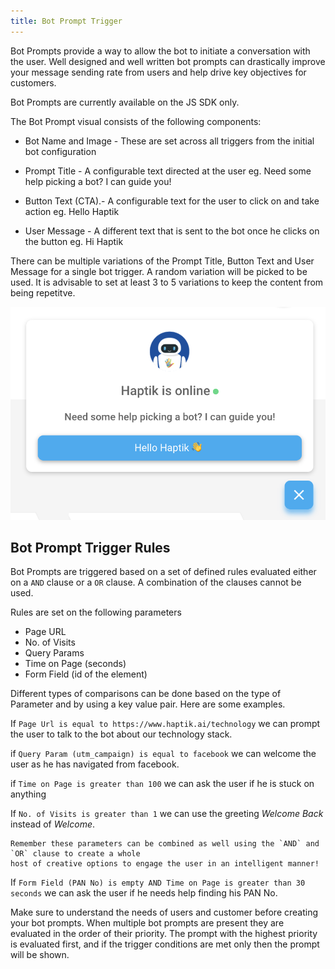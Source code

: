 ```yaml
---
title: Bot Prompt Trigger
---
```



Bot Prompts provide a way to allow the bot to initiate a conversation with the user. Well designed and well written bot prompts can drastically improve your message sending rate from users and help drive key objectives for customers.

Bot Prompts are currently available on the JS SDK only.

The Bot Prompt visual consists of the following components:

- Bot Name and Image -  These are set across all triggers from the initial bot configuration

- Prompt Title - A configurable text directed at the user eg. Need some help picking a bot? I can guide you!

- Button Text (CTA).- A configurable text for the user to click on and take action eg. Hello Haptik

- User Message - A different text that is sent to the bot once he clicks on the button eg. Hi Haptik

There can be multiple variations of the Prompt Title, Button Text and User Message for a single bot trigger. A random variation will be picked to be used. It is advisable to set at least 3 to 5 variations to keep the content from being repetitve.

![sample_bot_prompt](/assets/bot-prompt-sample.png)

## Bot Prompt Trigger Rules

Bot Prompts are triggered based on a set of defined rules evaluated either on a `AND` clause or a `OR` clause. A combination of the clauses cannot be used.

Rules are set on the following parameters

- Page URL 
- No. of Visits
- Query Params
- Time on Page (seconds)
- Form Field (id of the element)

Different types of comparisons can be done based on the type of Parameter and by using a key value pair. Here are some examples.

If `Page Url is equal to https://www.haptik.ai/technology` we can prompt the user to talk to the bot about our technology stack.

if `Query Param (utm_campaign) is equal to facebook` we can welcome the user as he has navigated from facebook.

if `Time on Page is greater than 100` we can ask the user if he is stuck on anything

If `No. of Visits is greater than 1` we can use the greeting *Welcome Back* instead of *Welcome*.

    Remember these parameters can be combined as well using the `AND` and `OR` clause to create a whole 
    host of creative options to engage the user in an intelligent manner! 

If `Form Field (PAN No) is empty AND Time on Page is greater than 30 seconds` we can ask the user if he needs help finding his PAN No.

Make sure to understand the needs of users and customer before creating your bot prompts. When multiple bot prompts are present they are evaluated in the order of their priority. The prompt with the highest priority is evaluated first, and if the trigger conditions are met only then the prompt will be shown.
